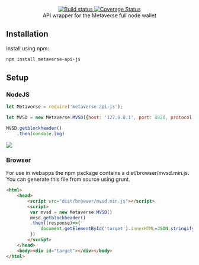 <p align="center">
  <a href="https://mvs.org/">
    <img src="https://mvs.org/images/metaverselogo.png" alt="">
  </a>
  <br>
  <a href="https://travis-ci.org/canguruhh/metaverse-api-js">
     <img src="https://travis-ci.org/canguruhh/metaverse-api-js.png?branch=master" alt="Build status">
  </a>
  <a href='https://coveralls.io/github/canguruhh/metaverse-api-js?branch=master'><img src='https://coveralls.io/repos/github/canguruhh/metaverse-api-js/badge.svg?branch=master' alt='Coverage Status' /></a>

  <br>
  API wrapper for the Metaverse full node wallet
</p>

## Installation
Install using npm:
``` bash
npm install metaverse-api-js
```

## Setup
### NodeJS
``` javascript
let Metaverse = require('metaverse-api-js');

let MVSD = new Metaverse.MVSD({host: '127.0.0.1', port: 8820, protocol: 'http'})

MVSD.getblockheader()
    .then(console.log)

```
<a href="https://nodei.co/npm/metaverse-api-js/"><img src="https://nodei.co/npm/metaverse-api-js.png?downloads=true&downloadRank=true&stars=true"></a>
### Browser
For use in webapps the npm package contains a dist/browser/mvsd.min.js. You can generate this file from source using grunt.

``` html
<html>
    <head>
        <script src="dist/browser/mvsd.min.js"></script>
        <script>
         var mvsd = new Metaverse.MVSD()
         mvsd.getblockheader()
         .then((response)=>{
             document.getElementById('target').innerHTML=JSON.stringify(response,null,4)
         })
        </script>
    </head>
    <body><div id="target"></div></body>
</html>
```
